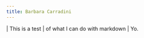 ```yaml
---
title: Barbara Carradini
---
```


| This is a test
|         of what I can do with markdown
|     Yo.
